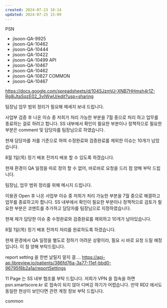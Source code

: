 ```yaml
---
created: 2024-07-23 10:14
updated: 2024-07-25 15:09
---
```

PSN 
- jisoon-QA-9925
- jisoon-QA-10462
- jisoon-QA-10444
- jisoon-QA-10422
- jisoon-QA-10499
API
- jisoon-QA-10467
- jisoon-QA-10462
- jisoon-QA-10827
COMMON
- jisoon-QA-10467

https://docs.google.com/spreadsheets/d/104SJzmVJ-XNB7HHmsh4r1Z-Rg8iJtaSqzE02_3vIWwU/edit?usp=sharing


팀장님 업무 범위 정리가 필요해 메세지 보내 드립니다.

사업부 검증 후 나온 이슈 중 저희가 처리 가능한 부분을 7월 중으로 처리 하고 업무를 종료하는 걸로 하려고 합니다.
SS 내부에서 확인이 필요한 부분이나 정책적으로 필요한 부분은 comment 및 담당자를 팀장님으로 하였습니다.

현재 담당자를 저를 기준으로 하여  수정완료와 검증완료를 제외한 이슈는 10개가 남았습니다.

8월 1일(목) 정기 배포 전까지 배포 할 수 있도록 하겠습니다.

현재 환경이 QA 일정을 따로 정의 할 수 없어, 바로바로 요청을 드리 점 양해 부탁 드립니다.

팀장님, 업무 범위 정리를 위해 메시지 드립니다.

이용권 Open 후  나온 사업부 이슈 중 저희가 처리 가능한 부분을 7월 중으로 해결하고 업무를 종료하고자 합니다.
SS 내부에서 확인이 필요한 부분이나 정책적으로 검토가 필요한 부분은 코멘트를 추가하고 담당자를 팀장님으로 지정하였습니다.

현재 제가 담당한 이슈 중 수정완료와 검증완료를 제외하고 10개가 남아있습니다.

8월 1일(목) 정기 배포 전까지 처리를 완료하도록 하겠습니다.

현재 환경에서 QA 일정을 별도로 정하기 어려운 상황이라, 필요 시 바로 요청 드릴 예정입니다. 이 점 양해 부탁드립니다.

report setting 을 한번 날릴지 말지 결....
https://api-ap.libreview.io/patients/386fd76a-3a77-11ef-bbd0-96795f8b2a1a/reportSettings


11 Page 는 SS 내부 협조를 부탁 드립니다.
저희가 VPN 을 접속을 하면 psn.smartscore.kr 로 접속이 되지 않아 디버깅 하기가 어렵습니다.
만약 RD2 에서도 동일한 현상이 보인다면 관련 계정 정보 부탁 드립니다.

common 
